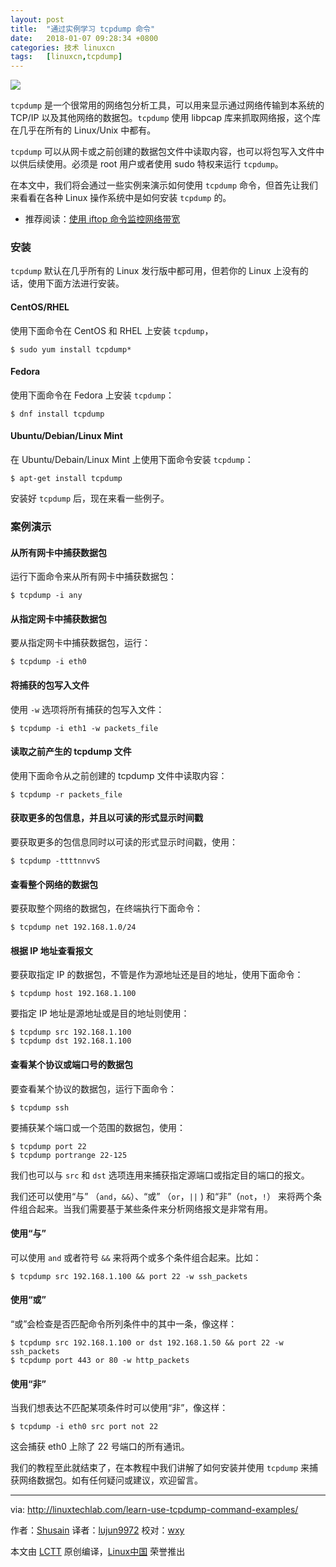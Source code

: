 ```yaml
---
layout: post
title:	"通过实例学习 tcpdump 命令"
date:	2018-01-07 09:28:34 +0800 
categories:	技术 linuxcn 
tags:	[linuxcn,tcpdump]
---
```



![](/Asserts/Images//attachment/album/201801/07/092829hhcmp8swb6pcw87b.jpg)


`tcpdump` 是一个很常用的网络包分析工具，可以用来显示通过网络传输到本系统的 TCP/IP 以及其他网络的数据包。`tcpdump` 使用 libpcap 库来抓取网络报，这个库在几乎在所有的 Linux/Unix 中都有。


`tcpdump` 可以从网卡或之前创建的数据包文件中读取内容，也可以将包写入文件中以供后续使用。必须是 root 用户或者使用 sudo 特权来运行 `tcpdump`。


在本文中，我们将会通过一些实例来演示如何使用 `tcpdump` 命令，但首先让我们来看看在各种 Linux 操作系统中是如何安装 `tcpdump` 的。


* 推荐阅读：[使用 iftop 命令监控网络带宽](http://linuxtechlab.com/monitoring-network-bandwidth-iftop-command/)


### 安装


`tcpdump` 默认在几乎所有的 Linux 发行版中都可用，但若你的 Linux 上没有的话，使用下面方法进行安装。


#### CentOS/RHEL


使用下面命令在 CentOS 和 RHEL 上安装 `tcpdump`，



```
$ sudo yum install tcpdump*

```

#### Fedora


使用下面命令在 Fedora 上安装 `tcpdump`：



```
$ dnf install tcpdump

```

#### Ubuntu/Debian/Linux Mint


在 Ubuntu/Debain/Linux Mint 上使用下面命令安装 `tcpdump`：



```
$ apt-get install tcpdump

```

安装好 `tcpdump` 后，现在来看一些例子。


### 案例演示


#### 从所有网卡中捕获数据包


运行下面命令来从所有网卡中捕获数据包：



```
$ tcpdump -i any

```

#### 从指定网卡中捕获数据包


要从指定网卡中捕获数据包，运行：



```
$ tcpdump -i eth0

```

#### 将捕获的包写入文件


使用 `-w` 选项将所有捕获的包写入文件：



```
$ tcpdump -i eth1 -w packets_file

```

#### 读取之前产生的 tcpdump 文件


使用下面命令从之前创建的 tcpdump 文件中读取内容：



```
$ tcpdump -r packets_file

```

#### 获取更多的包信息，并且以可读的形式显示时间戳


要获取更多的包信息同时以可读的形式显示时间戳，使用：



```
$ tcpdump -ttttnnvvS

```

#### 查看整个网络的数据包


要获取整个网络的数据包，在终端执行下面命令：



```
$ tcpdump net 192.168.1.0/24

```

#### 根据 IP 地址查看报文


要获取指定 IP 的数据包，不管是作为源地址还是目的地址，使用下面命令：



```
$ tcpdump host 192.168.1.100

```

要指定 IP 地址是源地址或是目的地址则使用：



```
$ tcpdump src 192.168.1.100
$ tcpdump dst 192.168.1.100

```

#### 查看某个协议或端口号的数据包


要查看某个协议的数据包，运行下面命令：



```
$ tcpdump ssh

```

要捕获某个端口或一个范围的数据包，使用：



```
$ tcpdump port 22
$ tcpdump portrange 22-125

```

我们也可以与 `src` 和 `dst` 选项连用来捕获指定源端口或指定目的端口的报文。


我们还可以使用“与” （`and`，`&&`）、“或” （`or`，`||` ) 和“非”（`not`，`!`） 来将两个条件组合起来。当我们需要基于某些条件来分析网络报文是非常有用。


#### 使用“与”


可以使用 `and` 或者符号 `&&` 来将两个或多个条件组合起来。比如：



```
$ tcpdump src 192.168.1.100 && port 22 -w ssh_packets

```

#### 使用“或”


“或”会检查是否匹配命令所列条件中的其中一条，像这样：



```
$ tcpdump src 192.168.1.100 or dst 192.168.1.50 && port 22 -w ssh_packets
$ tcpdump port 443 or 80 -w http_packets

```

#### 使用“非”


当我们想表达不匹配某项条件时可以使用“非”，像这样：



```
$ tcpdump -i eth0 src port not 22

```

这会捕获 eth0 上除了 22 号端口的所有通讯。


我们的教程至此就结束了，在本教程中我们讲解了如何安装并使用 `tcpdump` 来捕获网络数据包。如有任何疑问或建议，欢迎留言。




---


via: <http://linuxtechlab.com/learn-use-tcpdump-command-examples/>


作者：[Shusain](http://linuxtechlab.com/author/shsuain/) 译者：[lujun9972](https://github.com/lujun9972) 校对：[wxy](https://github.com/wxy)


本文由 [LCTT](https://github.com/LCTT/TranslateProject) 原创编译，[Linux中国](https://linux.cn/) 荣誉推出
